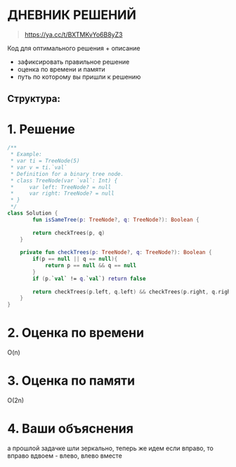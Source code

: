 # ДНЕВНИК РЕШЕНИЙ

> https://ya.cc/t/BXTMKvYo6B8yZ3

Код для оптимального решения + описание 

- зафиксировать правильное решение
- оценка по времени и памяти
- путь по которому вы пришли к решению


## Структура:

# 1. Решение

```kotlin
/**
 * Example:
 * var ti = TreeNode(5)
 * var v = ti.`val`
 * Definition for a binary tree node.
 * class TreeNode(var `val`: Int) {
 *     var left: TreeNode? = null
 *     var right: TreeNode? = null
 * }
 */
class Solution {
        fun isSameTree(p: TreeNode?, q: TreeNode?): Boolean {
        
        return checkTrees(p, q)
    }
    
    private fun checkTrees(p: TreeNode?, q: TreeNode?): Boolean {
        if(p == null || q == null){
            return p == null && q == null
        }
        if (p.`val` != q.`val`) return false
        
        return checkTrees(p.left, q.left) && checkTrees(p.right, q.right)
    }
}
```


# 2. Оценка по времени
O(n)

# 3. Оценка по памяти
O(2n)

# 4. Ваши объяснения
а прошлой задачке шли зеркально, теперь же идем если вправо, то вправо вдвоем - влево, влево вместе

